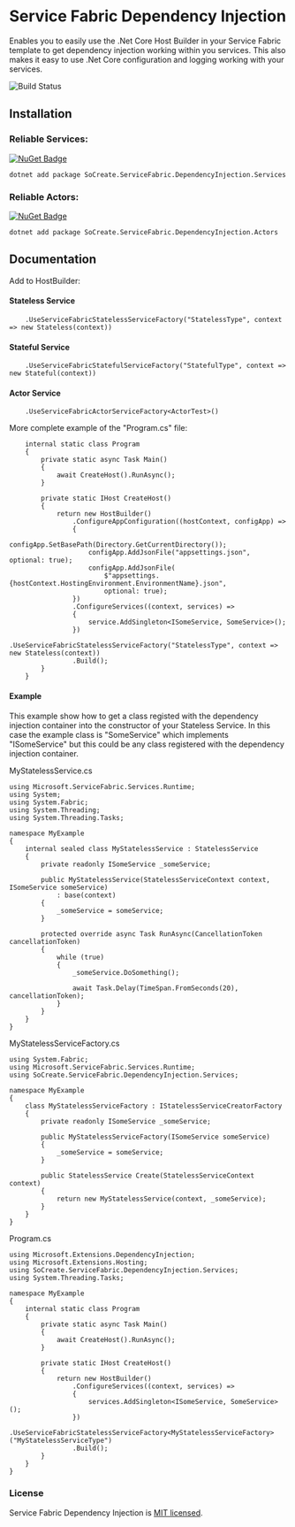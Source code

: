 # Service Fabric Dependency Injection
Enables you to easily use the .Net Core Host Builder in your Service Fabric template to get dependency injection working within you services.  This also makes it easy to use .Net Core configuration and logging working with your services.

![Build Status](https://dev.azure.com/SoCreate/Service%20Fabric%20Dependency%20Injection/_apis/build/status/SoCreate.service-fabric-dependency-injection?branchName=master)

## Installation

### Reliable Services: 

[![NuGet Badge](https://buildstats.info/nuget/SoCreate.ServiceFabric.DependencyInjection.Services)](https://www.nuget.org/packages/SoCreate.ServiceFabric.DependencyInjection.Services/)


    dotnet add package SoCreate.ServiceFabric.DependencyInjection.Services


### Reliable Actors:

[![NuGet Badge](https://buildstats.info/nuget/SoCreate.ServiceFabric.DependencyInjection.Actors)](https://www.nuget.org/packages/SoCreate.ServiceFabric.DependencyInjection.Actors/)

    dotnet add package SoCreate.ServiceFabric.DependencyInjection.Actors


## Documentation

Add to HostBuilder:

#### Stateless Service

```
    .UseServiceFabricStatelessServiceFactory("StatelessType", context => new Stateless(context))
```

#### Stateful Service

```
    .UseServiceFabricStatefulServiceFactory("StatefulType", context => new Stateful(context))
```

#### Actor Service
```
    .UseServiceFabricActorServiceFactory<ActorTest>()
```

More complete example of the "Program.cs" file:
```
    internal static class Program
    {
        private static async Task Main()
        {
            await CreateHost().RunAsync();
        }

        private static IHost CreateHost()
        {
            return new HostBuilder()
                .ConfigureAppConfiguration((hostContext, configApp) =>
                {
                    configApp.SetBasePath(Directory.GetCurrentDirectory());
                    configApp.AddJsonFile("appsettings.json", optional: true);
                    configApp.AddJsonFile(
                        $"appsettings.{hostContext.HostingEnvironment.EnvironmentName}.json",
                        optional: true);
                })
                .ConfigureServices((context, services) =>
                {
                    service.AddSingleton<ISomeService, SomeService>();
                })
                .UseServiceFabricStatelessServiceFactory("StatelessType", context => new Stateless(context))
                .Build();
        }
    }
```

#### Example
This example show how to get a class registed with the dependency injection container into the constructor of your Stateless Service.  In this case the example class is "SomeService" which implements "ISomeService" but this could be any class registered with the dependency injection container.

MyStatelessService.cs
```
using Microsoft.ServiceFabric.Services.Runtime;
using System;
using System.Fabric;
using System.Threading;
using System.Threading.Tasks;

namespace MyExample
{
    internal sealed class MyStatelessService : StatelessService
    {
        private readonly ISomeService _someService;

        public MyStatelessService(StatelessServiceContext context, ISomeService someService)
            : base(context)
        {
            _someService = someService;
        }

        protected override async Task RunAsync(CancellationToken cancellationToken)
        {
            while (true)
            {
                _someService.DoSomething();

                await Task.Delay(TimeSpan.FromSeconds(20), cancellationToken);
            }
        }
    }
}
```

MyStatelessServiceFactory.cs
```
using System.Fabric;
using Microsoft.ServiceFabric.Services.Runtime;
using SoCreate.ServiceFabric.DependencyInjection.Services;

namespace MyExample
{
    class MyStatelessServiceFactory : IStatelessServiceCreatorFactory
    {
        private readonly ISomeService _someService;

        public MyStatelessServiceFactory(ISomeService someService)
        {
            _someService = someService;
        }

        public StatelessService Create(StatelessServiceContext context)
        {
            return new MyStatelessService(context, _someService);
        }
    }
}
```

Program.cs
```
using Microsoft.Extensions.DependencyInjection;
using Microsoft.Extensions.Hosting;
using SoCreate.ServiceFabric.DependencyInjection.Services;
using System.Threading.Tasks;

namespace MyExample
{
    internal static class Program
    {
        private static async Task Main()
        {
            await CreateHost().RunAsync();
        }

        private static IHost CreateHost()
        {
            return new HostBuilder()
                .ConfigureServices((context, services) =>
                {
                    services.AddSingleton<ISomeService, SomeService>();
                })
                .UseServiceFabricStatelessServiceFactory<MyStatelessServiceFactory>("MyStatelessServiceType")
                .Build();
        }
    }
}

```

### License

Service Fabric Dependency Injection is [MIT licensed](./LICENSE).